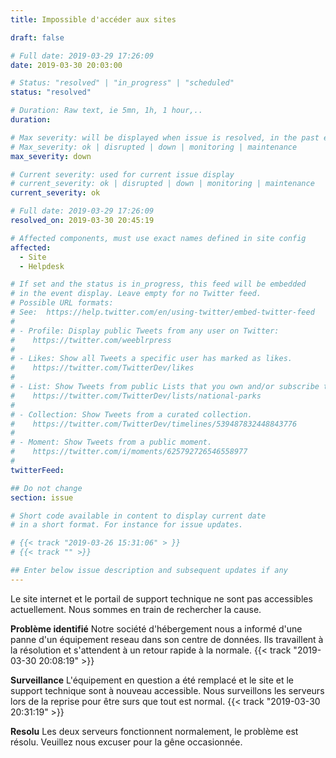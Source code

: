 ```yaml
---
title: Impossible d'accéder aux sites

draft: false

# Full date: 2019-03-29 17:26:09
date: 2019-03-30 20:03:00

# Status: "resolved" | "in_progress" | "scheduled"
status: "resolved"

# Duration: Raw text, ie 5mn, 1h, 1 hour,..
duration:

# Max severity: will be displayed when issue is resolved, in the past events section
# Max_severity: ok | disrupted | down | monitoring | maintenance
max_severity: down

# Current severity: used for current issue display
# current_severity: ok | disrupted | down | monitoring | maintenance
current_severity: ok

# Full date: 2019-03-29 17:26:09
resolved_on: 2019-03-30 20:45:19

# Affected components, must use exact names defined in site config
affected:
  - Site
  - Helpdesk

# If set and the status is in_progress, this feed will be embedded
# in the event display. Leave empty for no Twitter feed.
# Possible URL formats:
# See:  https://help.twitter.com/en/using-twitter/embed-twitter-feed
#
# - Profile: Display public Tweets from any user on Twitter:
#    https://twitter.com/weeblrpress
#  
# - Likes: Show all Tweets a specific user has marked as likes.
#    https://twitter.com/TwitterDev/likes
#
# - List: Show Tweets from public Lists that you own and/or subscribe to.
#    https://twitter.com/TwitterDev/lists/national-parks
# 
# - Collection: Show Tweets from a curated collection.
#    https://twitter.com/TwitterDev/timelines/539487832448843776
#
# - Moment: Show Tweets from a public moment.
#    https://twitter.com/i/moments/625792726546558977
#
twitterFeed:

## Do not change
section: issue

# Short code available in content to display current date
# in a short format. For instance for issue updates.

# {{< track "2019-03-26 15:31:06" > }}
# {{< track "" >}}

## Enter below issue description and subsequent updates if any
---
```


Le site internet et le portail de support technique ne sont pas accessibles actuellement. Nous sommes en train de rechercher la cause.

**Problème identifié** Notre société d'hébergement nous a informé d'une panne d'un équipement reseau dans son centre de données. Ils travaillent à la résolution et s'attendent à un retour rapide à la normale.  {{< track "2019-03-30 20:08:19" >}}

**Surveillance** L'équipement en question a été remplacé et le site et le support technique sont à nouveau accessible. Nous surveillons les serveurs lors de la reprise pour être surs que tout est normal. {{< track "2019-03-30 20:31:19" >}}

**Resolu** Les deux serveurs fonctionnent normalement, le problème est résolu. Veuillez nous excuser pour la gêne occasionnée.








